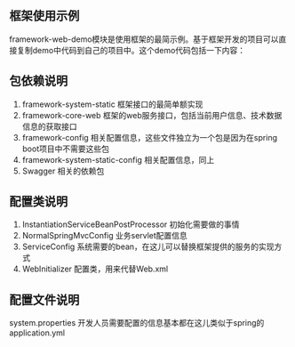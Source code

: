 ## 框架使用示例

framework-web-demo模块是使用框架的最简示例。基于框架开发的项目可以直接复制demo中代码到自己的项目中。这个demo代码包括一下内容：

## 包依赖说明

1. framework-system-static 框架接口的最简单额实现
2. framework-core-web 框架的web服务接口，包括当前用户信息、技术数据信息的获取接口
3. framework-config 相关配置信息，这些文件独立为一个包是因为在spring boot项目中不需要这些包
4. framework-system-static-config 相关配置信息，同上
5. Swagger 相关的依赖包

## 配置类说明

1. InstantiationServiceBeanPostProcessor 初始化需要做的事情
2. NormalSpringMvcConfig 业务servlet配置信息
3. ServiceConfig  系统需要的bean，在这儿可以替换框架提供的服务的实现方式
4. WebInitializer 配置类，用来代替Web.xml 

## 配置文件说明

system.properties 开发人员需要配置的信息基本都在这儿类似于spring的application.yml
